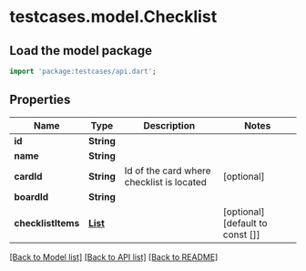 # testcases.model.Checklist

## Load the model package
```dart
import 'package:testcases/api.dart';
```

## Properties
Name | Type | Description | Notes
------------ | ------------- | ------------- | -------------
**id** | **String** |  | 
**name** | **String** |  | 
**cardId** | **String** | Id of the card where checklist is located | [optional] 
**boardId** | **String** |  | 
**checklistItems** | [**List<CheckItem>**](CheckItem.md) |  | [optional] [default to const []]

[[Back to Model list]](../README.md#documentation-for-models) [[Back to API list]](../README.md#documentation-for-api-endpoints) [[Back to README]](../README.md)


